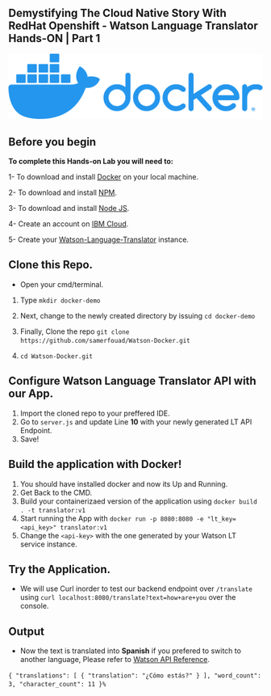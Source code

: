 ## Demystifying The Cloud Native Story With RedHat Openshift - Watson Language Translator Hands-ON | Part 1

![Docker](docker-logo.png?raw=true "Docker Logo")


## Before you begin

**To complete this Hands-on Lab you will need to:**

1- To download and install [Docker](https://www.docker.com/products/docker-desktop) on your local machine.

2- To download and install [NPM](https://www.npmjs.com/get-npm).

3- To download and install [Node JS](https://nodejs.org/en/download/).

4- Create an account on [IBM Cloud](https://ibm.biz/RHOS-webinar).

5- Create your [Watson-Language-Translator](https://www.ibm.com/watson/services/language-translator/) instance.

## Clone this Repo.

- Open your cmd/terminal.

1. Type `mkdir docker-demo`

2. Next, change to the newly created directory by issuing `cd docker-demo`

3. Finally, Clone the repo `git clone https://github.com/samerfouad/Watson-Docker.git`

4. `cd Watson-Docker.git`

## Configure Watson Language Translator API with our App.

1. Import the cloned repo to your preffered IDE.
2. Go to `server.js` and update Line **10** with your newly generated LT API Endpoint.
3. Save!


## Build the application with Docker!
1. You should have installed docker and now its Up and Running.
2. Get Back to the CMD.
3. Build your containerizaed version of the application using `docker build . -t translator:v1`
4. Start running the App with `docker run -p 8080:8080 -e "lt_key=<api_key>" translator:v1`
5. Change the `<api-key>` with the one generated by your Watson LT service instance.

## Try the Application.
- We will use Curl inorder to test our backend endpoint over `/translate` using `curl localhost:8080/translate?text=how+are+you` over the console.

## Output

- Now the text is translated into **Spanish** if you prefered to switch to another language, Please refer to [ Watson API Reference](https://cloud.ibm.com/apidocs/language-translator/language-translator).

`
{
  "translations": [
    {
      "translation": "¿Cómo estás?"
    }
  ],
  "word_count": 3,
  "character_count": 11
}%
`


